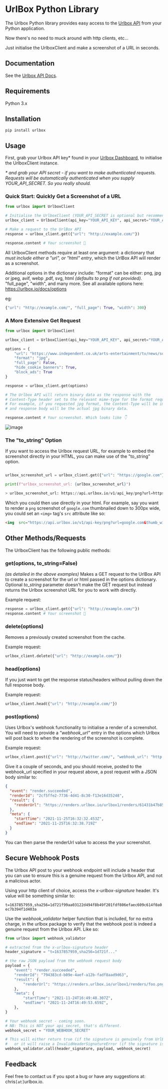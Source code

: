 # UrlBox Python Library

The Urlbox Python library provides easy access to the <a href="https://urlbox.io/" target="_blank">Urlbox API</a> from your Python application.

Now there's no need to muck around with http clients, etc...

Just initialise the UrlboxClient and make a screenshot of a URL in seconds.


## Documentation

See the <a href=https://urlbox.io/docs/overview target="_blank">Urlbox API Docs</a>.

## Requirements

Python 3.x

## Installation

```pip install urlbox```


## Usage

First, grab your Urlbox API key* found in your <a href="https://urlbox.io/dashboard/api" target="_blank">Urlbox Dashboard</a>, to initialise the UrlboxClient instance.

*\* and grab your API secret - if you want to make authenticated requests. Requests will be automatically authenticated when you supply YOUR_API_SECRET.
So you really should.*

###  Quick Start: Quickly Get a Screenshot of a URL

```python
from urlbox import UrlboxClient

# Initialise the UrlboxClient (YOUR_API_SECRET is optional but recommended)
urlbox_client = UrlboxClient(api_key="YOUR_API_KEY", api_secret="YOUR_API_SECRET")

# Make a request to the UrlBox API
response = urlbox_client.get({"url": "http://example.com/"})

response.content # Your screenshot 🎉

```

All UrlboxClient methods require at least one argument: a dictionary that *must include either a "url", or "html" entry*, which the UrlBox API will render as a screenshot.

Additional options in the dictionary include:
"format" can be either: png, jpg or jpeg, avif, webp ,pdf, svg, html  *(defaults to png if not provided).*
"full_page", "width", and many more.
See all available options here: https://urlbox.io/docs/options

eg:
```python
{"url": "http://example.com/", "full_page": True, "width": 300}
```


### A More Extensive Get Request
```python
from urlbox import UrlboxClient

urlbox_client = UrlboxClient(api_key="YOUR_API_KEY", api_secret="YOUR_API_SECRET")

options = {
	"url": "https://www.independent.co.uk/arts-entertainment/tv/news/squid-game-real-youtube-mrbeast-b1964007.html",
	"format": "jpg",
	"full_page": False,
	"hide_cookie_banners": True,
	"block_ads": True
}

response = urlbox_client.get(options)

# The Urlbox API will return binary data as the response with the
# Content-Type header set to the relevant mime-type for the format requested.
# For example, if you requested jpg format, the Content-Type will be image/png
# and response body will be the actual jpg binary data.

response.content # Your screenshot. Which looks like 👇
```
![image](https://user-images.githubusercontent.com/1453680/143479491-78d8edbc-dfdc-48e3-9ae0-3b59bcf98e2c.png)


### The "to_string" Option
If you want to access the Urlbox request URL, for example to embed the screenshot directly in your HTML, you can make use of the "to_string" option.

```python

urlbox_screenshot_url = urlbox_client.get({"url": "https://google.com"}, to_string=True)

print(f"urlbox_screenshot_url: {urlbox_screenshot_url}")

> urlbox_screenshot_url: https://api.urlbox.io/v1/api_key/png?url=https://google.com
```
Which you could then use directly in your html. For example, say you want to render a `png` screenshot of `google.com` thumbnailed down to 300px wide, you could set an `<img>` tag's `src` attribute like so:

```html
<img  src="https://api.urlbox.io/v1/api-key/png?url=google.com&thumb_width=300"  alt="Urlbox API thumbnail screenshot of google.com"/>
```

## Other Methods/Requests
The UrlboxClient has the following public methods:

### get(options, to_string=False)
*(as detailed in the above examples)*
Makes a GET request to the UrlBox API to create a screenshot for the url or html passed in the options dictionary.
Optional *to_string* parameter doesn't make the GET request but instead returns the Urlbox screenshot URL for you to work with directly.

Example request:
```python
response = urlbox_client.get({"url": "http://example.com/"})
response.content # Your screenshot 🎉
```

### delete(options)
Removes a previously created screenshot from the cache.

Example request:
```python
urlbox_client.delete({"url": "http://example.com/"})
```
### head(options)
If you just want to get the response status/headers without pulling down the full response body.

Example request:
```python
urlbox_client.head({"url": "http://example.com/"})
```

### post(options)
Uses Urlbox's webhook functionality to initialise a render of a screenshot. You will need to provide a *"webhook_url"* entry in the options which Urlbox will post back to when the rendering of the screenshot is complete.

Example request:
```python
urlbox_client.post({"url": "http://twitter.com/", "webhook_url": "http://yoursite.com/webhook"})
```
Give it a couple of seconds, and you should receive, posted to the webhook_url specified in your request above, a post request with a JSON body similar to:
```json
{
  "event": "render.succeeded",
  "renderId": "2cf5ffe2-7736-4d41-8c30-f13e16d35248",
  "result": {
    "renderUrl": "https://renders.urlbox.io/urlbox1/renders/61431b47b8538a00086c29dd/2021/11/25/e2dcec18-8353-435c-ba17-b549c849eec5.png"
  },
  "meta": {
    "startTime": "2021-11-25T16:32:32.453Z",
    "endTime": "2021-11-25T16:32:38.719Z"
  }
}
```
You can then parse the renderUrl value to access the your screenshot.


## Secure Webhook Posts
The Urlbox API post to your webhook endpoint will include a header that you can use to  ensure this is a genuine request from the Urlbox API, and not a malicious actor.

Using your http client of choice, access the *x-urlbox-signature* header. It's value will be something similar to:

`t=1637857959,sha256=1d721f99aa03122d494f8b49f201fdf806efaec609c614f0a0ec7b394f1d403a`

Use the *webhook_validator* helper function that is included, for no extra charge, in the urlbox package to verify that the webhook post is indeed a genuine request from the Urlbox API. Like so:

```python
from urlbox import webhook_validator

# extracted from the x-urlbox-signature header
header_signature = "t=1637857959,sha256=1d721f..."

# the raw JSON payload from the webhook request body
payload = {
	"event": "render.succeeded",
	"renderId": "794383cd-b09e-4aef-a12b-fadf8aad9d63",
	"result": {
		"renderUrl": "https://renders.urlbox.io/urlbox1/renders/foo.png"
	},
	"meta": {
		"startTime": "2021-11-24T16:49:48.307Z",
		"endTime": "2021-11-24T16:49:53.659Z",
	},
}

# Your webhook secret - coming soon.
# NB: This is NOT your api_secret, that's different.
webhook_secret = "YOUR_WEBHOOK_SECRET"

# This will either return true (if the signature is genuinely from UrlBox)
#   or it will raise a InvalidHeaderSignatureError (if the signature is not from Urlbox)
webhook_validator.call(header_signature, payload, webhook_secret)
```


## Feedback


Feel free to contact us if you spot a bug or have any suggestions at: chris`[at]`urlbox.io.
